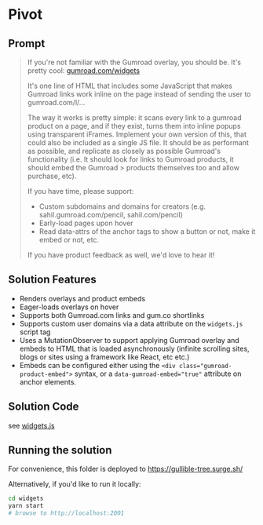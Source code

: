 # Pivot

## Prompt

> If you're not familiar with the Gumroad overlay, you should be. It's pretty cool: [gumroad.com/widgets](http://gumroad.com/widgets)
>
> It's one line of HTML that includes some JavaScript that makes Gumroad links work inline on the page instead of sending the user to gumroad.com/l/...
>
> The way it works is pretty simple: it scans every link to a gumroad product on a page, and if they exist, turns them into inline popups using transparent iFrames. Implement your own version of this, that could also be included as a single JS file. It should be as performant as possible, and replicate as closely as possible Gumroad's functionality (i.e. It should look for links to Gumroad products, it should embed the Gumroad > products themselves too and allow purchase, etc).
>
> If you have time, please support:
>
> - Custom subdomains and domains for creators (e.g. sahil.gumroad.com/pencil, sahil.com/pencil)
> - Early-load pages upon hover
> - Read data-attrs of the anchor tags to show a button or not, make it embed or not, etc.
>
> If you have product feedback as well, we'd love to hear it!

## Solution Features

- Renders overlays and product embeds
- Eager-loads overlays on hover
- Supports both Gumroad.com links and gum.co shortlinks
- Supports custom user domains via a data attribute on the `widgets.js` script tag
- Uses a MutationObserver to support applying Gumroad overlay and embeds to HTML that is loaded asynchronously (infinite scrolling sites, blogs or sites using a framework like React, etc etc.)
- Embeds can be configured either using the `<div class="gumroad-product-embed">` syntax, or a `data-gumroad-embed="true"` attribute on anchor elements.

## Solution Code

see [widgets.js](./widgets.js)

## Running the solution

For convenience, this folder is deployed to https://gullible-tree.surge.sh/

Alternatively, if you'd like to run it locally:

```sh
cd widgets
yarn start
# browse to http://localhost:2001
```
